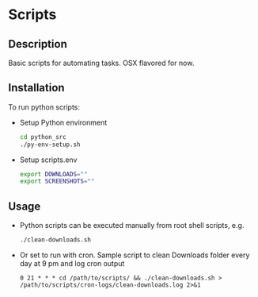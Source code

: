 # Scripts

## Description

Basic scripts for automating tasks. OSX flavored for now.

## Installation

To run python scripts:

- Setup Python environment

    ```bash
    cd python_src
    ./py-env-setup.sh
    ```

- Setup scripts.env

    ```bash
    export DOWNLOADS=""
    export SCREENSHOTS=""
    ```

## Usage

- Python scripts can be executed manually from root shell scripts, e.g.

    ```bash
    ./clean-downloads.sh
    ```

- Or set to run with cron. Sample script to clean Downloads folder every day at 9 pm and log cron output

    ```
    0 21 * * * cd /path/to/scripts/ && ./clean-downloads.sh > /path/to/scripts/cron-logs/clean-downloads.log 2>&1
    ```
